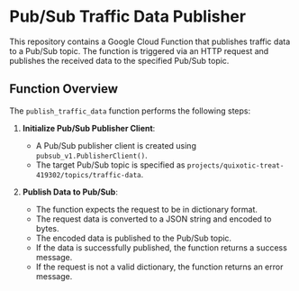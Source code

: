 # Pub/Sub Traffic Data Publisher

This repository contains a Google Cloud Function that publishes traffic data to a Pub/Sub topic. The function is triggered via an HTTP request and publishes the received data to the specified Pub/Sub topic.

## Function Overview

The `publish_traffic_data` function performs the following steps:
1. **Initialize Pub/Sub Publisher Client**:
    - A Pub/Sub publisher client is created using `pubsub_v1.PublisherClient()`.
    - The target Pub/Sub topic is specified as `projects/quixotic-treat-419302/topics/traffic-data`.

2. **Publish Data to Pub/Sub**:
    - The function expects the request to be in dictionary format.
    - The request data is converted to a JSON string and encoded to bytes.
    - The encoded data is published to the Pub/Sub topic.
    - If the data is successfully published, the function returns a success message.
    - If the request is not a valid dictionary, the function returns an error message.
